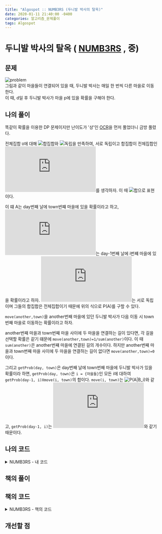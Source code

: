 ```yaml
---
title: "Algospot :: NUMB3RS (두니발 박사의 탈옥)"
date: 2020-01-11 21:40:00 -0400
categories: 알고리즘_문제풀이 
tags: Algospot
---
```


# 두니발 박사의 탈옥 ( [NUMB3RS](https://algospot.com/judge/problem/read/NUMB3RS) , 중)

## 문제

![problem](http://algospot.com/media/judge-attachments/298903b8a37b6938ae6915ce1cab80fd/dunibal.png)  
그림과 같이 마을들이 연결되어 있을 때, 두니발 박사는 매일 한 번씩 다른 마을로 이동한다.  
이 때, d일 후 두니발 박사가 마을 p에 있을 확률을 구해야 한다.  

## 나의 풀이
똑같이 확률을 이용한 DP 문제이지만 난이도가 '상'인 [OCR](https://algospot.com/judge/problem/read/OCR)을 먼저 풀었더니 금방 풀렸다.  
  
전체집합 `U`에 대해 ![합집합](https://latex.codecogs.com/gif.latex?\bigcup_{i=1}^{n}B_i&space;=&space;U)와 ![독립](https://latex.codecogs.com/gif.latex?if&space;i&space;\neq&space;j,&space;B_i\bigcapB_j&space;=&space;\phi)을 만족하여, 서로 독립이고 합집합이 전체집합인 ![집합들](https://latex.codecogs.com/gif.latex?B_1,&space;B_2,&space;...&space;,&space;B_n)를 생각하자. 이 때 ![합으로 표현](https://latex.codecogs.com/gif.latex?P(A)=P(A\bigcap&space;B_1)&plus;P(A\bigcap&space;B_2)&plus;...&plus;P(A\bigcap&space;B_n)=P(A|B_1)\times&space;P(B_1)&plus;P(A|B_2)\times&space;P(B_2)&plus;...&plus;P(A|B_n)\times&space;P(B_n))이다.  
  
이 떄 A는 day번째 날에 town번쨰 마을에 있을 확률이라고 하고, ![B_i](https://latex.codecogs.com/gif.latex?B_i)는 day-1번째 날에 i번쨰 마을에 있을 확률이라고 하자. ![B_i](https://latex.codecogs.com/gif.latex?B_i)는 서로 독립이며 그들의 합집합은 전체집합이기 때문에 위의 식으로 P(A)를 구할 수 있다.  
  
`move(another,town)`을 another번째 마을에 있던 두니발 박사가 다음 이동 시 town번째 마을로 이동하는 확률이라고 하자. 
  
another번째 마을과 town번째 마을 사이에 두 마을을 연결하는 길이 있다면, 각 길을 선택할 확률은 같기 떄문에 `move(another,town)=1/sum(another)`이다. 이 때 `sum(another)`은 another번쨰 마을에 연결된 길의 개수이다. 하지만 another번째 마을과 town번째 마을 사이에 두 마을을 연결하는 길이 없다면 `move(another,town)=0`이다.  
  
그리고 `getProb(day, town)`은 day번째 날에 town번째 마을에 두니발 박사가 있을 확률이라 하면, `getProb(day, town)`은 `i = {마을들}`인 모든 i에 대하여 `getProb(day-1, i)Xmove(i, town)`의 합이다. `move(i, town)`는 ![P(A|B_i)](https://latex.codecogs.com/gif.latex?P(A|B_i))와 같고, `getProb(day-1, i)`는 ![P(B_i)](https://latex.codecogs.com/gif.latex?P(B_i))와 같기 때문이다.  
  
## 나의 코드

<details>
<summary>NUMB3RS - 내 코드</summary>
<div markdown="1">

```

```  

</div>
</details>  


## 책의 풀이

## 책의 코드 

<details>
<summary>NUMB3RS - 책의 코드</summary>
<div markdown="1">

  
```

```
</div>
</details>  
  
## 개선할 점

